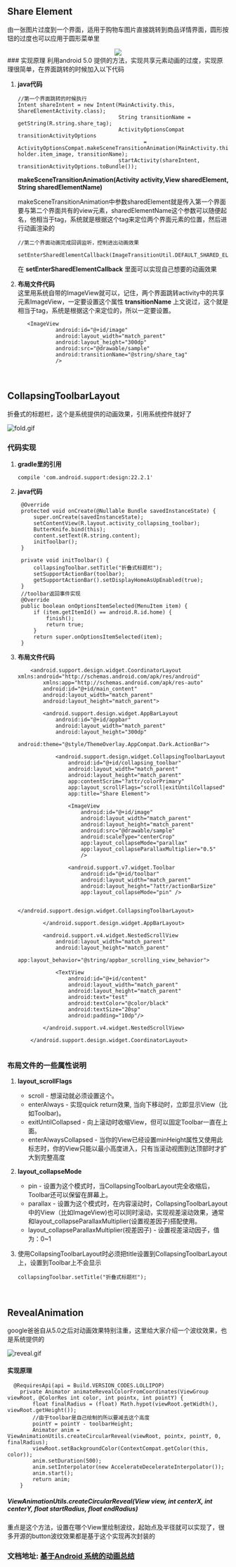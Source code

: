 ## Share Element
由一张图片过度到一个界面，适用于购物车图片直接跳转到商品详情界面，圆形按钮的过度也可以应用于圆形菜单里


<center>
    <img src="http://upload-images.jianshu.io/upload_images/1750086-6174a1f75902a802.gif?imageMogr2/auto-orient/strip">
</center>
### 实现原理
利用android 5.0 提供的方法，实现共享元素动画的过度，实现原理很简单，在界面跳转的时候加入以下代码

1. **java代码**

	```
	//第一个界面跳转的时候执行
	Intent shareIntent = new Intent(MainActivity.this, ShareElementActivity.class);
	                                String transitionName = getString(R.string.share_tag);
	                                ActivityOptionsCompat transitionActivityOptions
	                                        = ActivityOptionsCompat.makeSceneTransitionAnimation(MainActivity.this, holder.item_image, transitionName);
	                                startActivity(shareIntent, transitionActivityOptions.toBundle());
	```
	**makeSceneTransitionAnimation(Activity activity,View sharedElement, String sharedElementName)**
	
	makeSceneTransitionAnimation中参数sharedElement就是传入第一个界面要与第二个界面共有的view元素，sharedElementName这个参数可以随便起名，他相当于tag，系统就是根据这个tag来定位两个界面元素的位置，然后进行动画渲染的

	```
	//第二个界面动画完成回调监听，控制进出动画效果
	 setEnterSharedElementCallback(ImageTransitionUtil.DEFAULT_SHARED_ELEMENT_CALLBACK);
	```
	在 **setEnterSharedElementCallback** 里面可以实现自己想要的动画效果

2. **布局文件代码**<br>
这里用系统自带的ImageView就可以，记住，两个界面跳转activity中的共享元素ImageView，一定要设置这个属性 **transitionName** 上文说过，这个就是相当于tag，系统是根据这个来定位的，所以一定要设置。

	```
	   <ImageView
	            android:id="@+id/image"
	            android:layout_width="match_parent"
	            android:layout_height="300dp"
	            android:src="@drawable/sample"
	            android:transitionName="@string/share_tag"
	            />
	```
<br>

## CollapsingToolbarLayout

折叠式的标题栏，这个是系统提供的动画效果，引用系统控件就好了

![fold.gif](http://upload-images.jianshu.io/upload_images/1750086-706fd47f5f53cda8.gif?imageMogr2/auto-orient/strip)

### 代码实现
1. **gradle里的引用**

	```
	compile 'com.android.support:design:22.2.1'
	```

2. **java代码**<br>

		@Override
		protected void onCreate(@Nullable Bundle savedInstanceState) {
		    super.onCreate(savedInstanceState);
		    setContentView(R.layout.activity_collapsing_toolbar);
		    ButterKnife.bind(this);
		    content.setText(R.string.content);
			initToolbar();
		}
		
		private void initToolbar() {
		    collapsingToolbar.setTitle("折叠式标题栏");
		    setSupportActionBar(toolbar);
		    getSupportActionBar().setDisplayHomeAsUpEnabled(true);
		}
		//toolbar返回事件实现
		@Override
		public boolean onOptionsItemSelected(MenuItem item) {
		    if (item.getItemId() == android.R.id.home) {
		        finish();
		        return true;
		    }
		    return super.onOptionsItemSelected(item);
		}

3. **布局文件代码**

	
	```
		<android.support.design.widget.CoordinatorLayout xmlns:android="http://schemas.android.com/apk/res/android"
		    xmlns:app="http://schemas.android.com/apk/res-auto"
		    android:id="@+id/main_content"
		    android:layout_width="match_parent"
		    android:layout_height="match_parent">
		
		    <android.support.design.widget.AppBarLayout
		        android:id="@+id/appbar"
		        android:layout_width="match_parent"
		        android:layout_height="300dp"
		        android:theme="@style/ThemeOverlay.AppCompat.Dark.ActionBar">
		
		        <android.support.design.widget.CollapsingToolbarLayout
		            android:id="@+id/collapsing_toolbar"
		            android:layout_width="match_parent"
		            android:layout_height="match_parent"
		            app:contentScrim="?attr/colorPrimary"
		            app:layout_scrollFlags="scroll|exitUntilCollapsed"
		            app:title="Share Element">
		
		            <ImageView
		                android:id="@+id/image"
		                android:layout_width="match_parent"
		                android:layout_height="match_parent"
		                android:src="@drawable/sample"
		                android:scaleType="centerCrop"
		                app:layout_collapseMode="parallax"
		                app:layout_collapseParallaxMultiplier="0.5"
		                />
		
		            <android.support.v7.widget.Toolbar
		                android:id="@+id/toolbar"
		                android:layout_width="match_parent"
		                android:layout_height="?attr/actionBarSize"
		                app:layout_collapseMode="pin" />
		
		        </android.support.design.widget.CollapsingToolbarLayout>
		
		    </android.support.design.widget.AppBarLayout>
		
		    <android.support.v4.widget.NestedScrollView
		        android:layout_width="match_parent"
		        android:layout_height="match_parent"
		        app:layout_behavior="@string/appbar_scrolling_view_behavior">
		
		        <TextView
		            android:id="@+id/content"
		            android:layout_width="match_parent"
		            android:layout_height="match_parent"
		            android:text="test"
		            android:textColor="@color/black"
		            android:textSize="20sp"
		            android:padding="10dp"/>
		
		    </android.support.v4.widget.NestedScrollView>
		
		</android.support.design.widget.CoordinatorLayout>
		
	```

### 布局文件的一些属性说明
1. **layout_scrollFlags**
   - scroll - 想滚动就必须设置这个。
   - enterAlways - 实现quick return效果, 当向下移动时，立即显示View（比如Toolbar)。
   - exitUntilCollapsed - 向上滚动时收缩View，但可以固定Toolbar一直在上面。
   - enterAlwaysCollapsed - 当你的View已经设置minHeight属性又使用此标志时，你的View只能以最小高度进入，只有当滚动视图到达顶部时才扩大到完整高度
2. **layout_collapseMode**
   - pin - 设置为这个模式时，当CollapsingToolbarLayout完全收缩后，Toolbar还可以保留在屏幕上。
   - parallax - 设置为这个模式时，在内容滚动时，CollapsingToolbarLayout中的View（比如ImageView)也可以同时滚动，实现视差滚动效果，通常和layout_collapseParallaxMultiplier(设置视差因子)搭配使用。
   - layout_collapseParallaxMultiplier(视差因子) - 设置视差滚动因子，值为：0~1
3. 使用CollapsingToolbarLayout时必须把title设置到CollapsingToolbarLayout上，设置到Toolbar上不会显示

	
	```
	collapsingToolbar.setTitle("折叠式标题栏");
	```

<br>

## RevealAnimation
google爸爸自从5.0之后对动画效果特别注重，这里给大家介绍一个波纹效果，也是系统提供的

![reveal.gif](http://upload-images.jianshu.io/upload_images/1750086-09a84314d5b373ea.gif?imageMogr2/auto-orient/strip)


#### 实现原理

```
  @RequiresApi(api = Build.VERSION_CODES.LOLLIPOP)
    private Animator animateRevealColorFromCoordinates(ViewGroup viewRoot, @ColorRes int color, int pointx, int pointY) {
        float finalRadius = (float) Math.hypot(viewRoot.getWidth(), viewRoot.getHeight());
        //由于toolbar是自己绘制的所以要减去这个高度
        pointY = pointY - toolbarHeight;
        Animator anim = ViewAnimationUtils.createCircularReveal(viewRoot, pointx, pointY, 0, finalRadius);
        viewRoot.setBackgroundColor(ContextCompat.getColor(this, color));
        anim.setDuration(500);
        anim.setInterpolator(new AccelerateDecelerateInterpolator());
        anim.start();
        return anim;
    }
```
##### ViewAnimationUtils.createCircularReveal(View view, int centerX,  int centerY, float startRadius, float endRadius)
重点是这个方法，设置在哪个View里绘制波纹，起始点及半径就可以实现了，很多开源的button波纹效果都是基于这个实现再次封装的


### 文档地址: [基于Android 系统的动画总结](http://www.jianshu.com/p/8ee810a6b1f7)